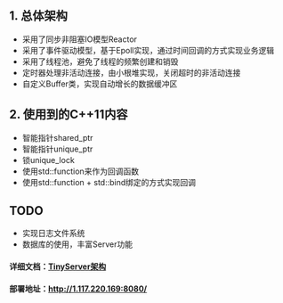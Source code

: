 ## 1. 总体架构
- 采用了同步非阻塞IO模型Reactor
- 采用了事件驱动模型，基于Epoll实现，通过时间回调的方式实现业务逻辑
- 采用了线程池，避免了线程的频繁创建和销毁
- 定时器处理非活动连接，由小根堆实现，关闭超时的非活动连接
- 自定义Buffer类，实现自动增长的数据缓冲区


## 2. 使用到的C++11内容
- 智能指针shared_ptr
- 智能指针unique_ptr
- 锁unique_lock  
- 使用std::function来作为回调函数
- 使用std::function + std::bind绑定的方式实现回调

## TODO
- 实现日志文件系统 
- 数据库的使用，丰富Server功能 

#### 详细文档：[TinyServer架构](./docs/TinyServer.md)
#### 部署地址：http://1.117.220.169:8080/
